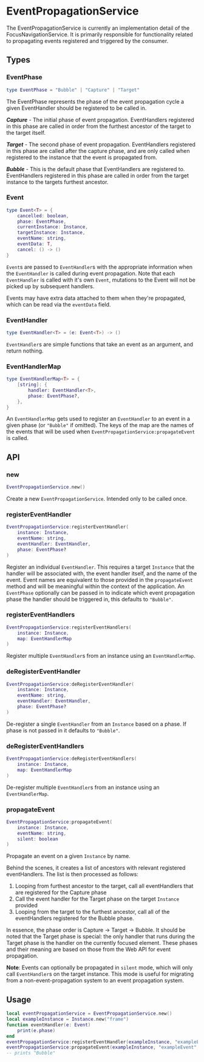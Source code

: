 # EventPropagationService

The EventPropagationService is currently an implementation detail of the FocusNavigationService. It is primarily responsible for functionality related to propagating events registered and triggered by the consumer.

## Types

### EventPhase
```lua
type EventPhase = "Bubble" | "Capture" | "Target"
```
The EventPhase represents the phase of the event propagation cycle a given EventHandler should be registered to be called in.

***Capture*** - The initial phase of event propagation. EventHandlers registered in this phase are called in order from the furthest ancestor of the target to the target itself.

***Target*** - The second phase of event propagation. EventHandlers registered in this phase are called after the capture phase, and are only called when registered to the instance that the event is propagated from.

***Bubble*** - This is the default phase that EventHandlers are registered to. EventHandlers registered in this phase are called in order from the target instance to the targets furthest ancestor.


### Event
```lua
type Event<T> = {
    cancelled: boolean,
    phase: EventPhase,
    currentInstance: Instance,
    targetInstance: Instance,
    eventName: string,
    eventData: T,
    cancel: () -> ()
}
```
`Event`s are passed to `EventHandler`s with the appropriate information when the `EventHandler` is called during event propagation. Note that each `EventHandler` is called with it's own `Event`, mutations to the Event will not be picked up by subsequent handlers.

Events may have extra data attached to them when they're propagated, which can be read via the `eventData` field.

### EventHandler
```lua
type EventHandler<T> = (e: Event<T>) -> ()
```
`EventHandler`s are simple functions that take an event as an argument, and return nothing.

### EventHandlerMap
```lua
type EventHandlerMap<T> = {
	[string]: {
		handler: EventHandler<T>,
		phase: EventPhase?,
	},
}
```
An `EventHandlerMap` gets used to register an `EventHandler` to an event in a given phase (or `"Bubble"` if omitted). The keys of the map are the names of the events that will be used when `EventPropagationService:propagateEvent` is called.

## API

### new

```lua
EventPropagationService.new()
```
Create a new `EventPropagationService`. Intended only to be called once.

### registerEventHandler

```lua
EventPropagationService:registerEventHandler(
    instance: Instance,
    eventName: string,
    eventHandler: EventHandler,
    phase: EventPhase?
)
```
Register an individual `EventHandler`. This requires a target `Instance` that the handler will be associated with, the event handler itself, and the name of the event. Event names are equivalent to those provided in the `propagateEvent` method and will be meaningful within the context of the application. An `EventPhase` optionally can be passed in to indicate which event propagation phase the handler should be triggered in, this defaults to `"Bubble"`.

### registerEventHandlers

```lua
EventPropagationService:registerEventHandlers(
    instance: Instance,
    map: EventHandlerMap
)
```
Register multiple `EventHandler`s from an instance using an `EventHandlerMap`.

### deRegisterEventHandler
```lua
EventPropagationService:deRegisterEventHandler(
    instance: Instance,
    eventName: string,
    eventHandler: EventHandler,
    phase: EventPhase?
)
```
De-register a single `EventHandler` from an `Instance` based on a phase. If phase is not passed in it defaults to `"Bubble"`.

### deRegisterEventHandlers
```lua
EventPropagationService:deRegisterEventHandlers(
    instance: Instance,
    map: EventHandlerMap
)
```
De-register multiple `EventHandler`s from an instance using an `EventHandlerMap`.

### propagateEvent
```lua
EventPropagationService:propagateEvent(
    instance: Instance,
    eventName: string,
    silent: boolean
)
```
Propagate an event on a given `Instance` by name.

Behind the scenes, it creates a list of ancestors with relevant registered eventHandlers. The list is then processed as follows:

1. Looping from furthest ancestor to the target, call all eventHandlers that are registered for the Capture phase
2. Call the event handler for the Target phase on the target `Instance` provided
3. Looping from the target to the furthest ancestor, call all of the eventHandlers registered for the Bubble phase.

In essence, the phase order is Capture → Target → Bubble. It should be noted that the Target phase is special: the only handler that runs during the Target phase is the handler on the currently focused element. These phases and their meaning are based on those from the Web API for event propagation.

**Note**: Events can optionally be propagated in `silent` mode, which will only call `EventHandler`s on the target instance. This mode is useful for migrating from a non-event-propagation system to an event propagation system.

## Usage
```lua
local eventPropagationService = EventPropagationService.new()
local exampleInstance = Instance.new("frame")
function eventHandler(e: Event)
    print(e.phase)
end
eventPropagationService:registerEventHandler(exampleInstance, "exampleEvent", eventHandler)
eventPropagationService:propagateEvent(exampleInstance, "exampleEvent", nil, false)
-- prints "Bubble"
```